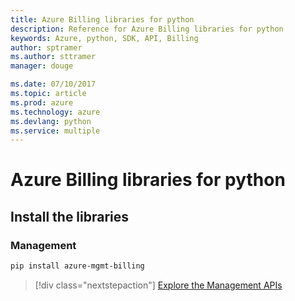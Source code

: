 ```yaml
---
title: Azure Billing libraries for python
description: Reference for Azure Billing libraries for python
keywords: Azure, python, SDK, API, Billing
author: sptramer
ms.author: sttramer
manager: douge

ms.date: 07/10/2017
ms.topic: article
ms.prod: azure
ms.technology: azure
ms.devlang: python
ms.service: multiple
---
```


# Azure Billing libraries for python

## Install the libraries


### Management

```bash
pip install azure-mgmt-billing
```
> [!div class="nextstepaction"]
> [Explore the Management APIs](/python/api/overview/azure/billing/management)